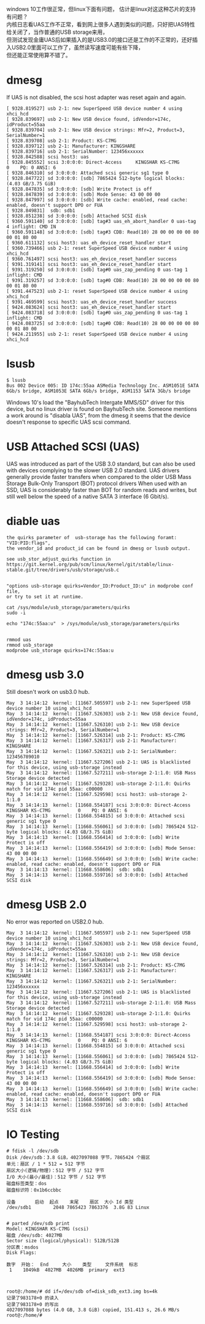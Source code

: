 windows 10工作很正常，但linux下面有问题， 估计是linux对这这种芯片的支持有问题？   
内核日志看UAS工作不正常，看到网上很多人遇到类似的问题，只好把UAS特性给关闭了，当作普通的USB storage来用，   
但测试发现金庸UAS后如果插入的是USB3.0的接口还是工作的不正常的，还好插入USB2.0里面可以工作了，虽然读写速度可能有些下降，   
但还能正常使用算不错了。

dmesg 
=====
If UAS is not disabled, the scsi host adapter was reset again and again.
```text
[ 9328.819527] usb 2-1: new SuperSpeed USB device number 4 using xhci_hcd
[ 9328.839697] usb 2-1: New USB device found, idVendor=174c, idProduct=55aa
[ 9328.839704] usb 2-1: New USB device strings: Mfr=2, Product=3, SerialNumber=1
[ 9328.839708] usb 2-1: Product: KS-C7MG
[ 9328.839712] usb 2-1: Manufacturer: KINGSHARE
[ 9328.839716] usb 2-1: SerialNumber: 123456xxxxxx
[ 9328.842588] scsi host3: uas
[ 9328.845552] scsi 3:0:0:0: Direct-Access     KINGSHAR KS-C7MG          0    PQ: 0 ANSI: 6
[ 9328.846310] sd 3:0:0:0: Attached scsi generic sg1 type 0
[ 9328.847722] sd 3:0:0:0: [sdb] 7865424 512-byte logical blocks: (4.03 GB/3.75 GiB)
[ 9328.847835] sd 3:0:0:0: [sdb] Write Protect is off
[ 9328.847839] sd 3:0:0:0: [sdb] Mode Sense: 43 00 00 00
[ 9328.847997] sd 3:0:0:0: [sdb] Write cache: enabled, read cache: enabled, doesn't support DPO or FUA
[ 9328.849831]  sdb: sdb1
[ 9328.851238] sd 3:0:0:0: [sdb] Attached SCSI disk
[ 9360.591140] sd 3:0:0:0: [sdb] tag#3 uas_eh_abort_handler 0 uas-tag 4 inflight: CMD IN 
[ 9360.591148] sd 3:0:0:0: [sdb] tag#3 CDB: Read(10) 28 00 00 00 00 80 00 01 80 00
[ 9360.611132] scsi host3: uas_eh_device_reset_handler start
[ 9360.739466] usb 2-1: reset SuperSpeed USB device number 4 using xhci_hcd
[ 9360.761497] scsi host3: uas_eh_device_reset_handler success
[ 9391.319141] scsi host3: uas_eh_device_reset_handler start
[ 9391.319250] sd 3:0:0:0: [sdb] tag#0 uas_zap_pending 0 uas-tag 1 inflight: CMD 
[ 9391.319257] sd 3:0:0:0: [sdb] tag#0 CDB: Read(10) 28 00 00 00 00 80 00 01 80 00
[ 9391.447523] usb 2-1: reset SuperSpeed USB device number 4 using xhci_hcd
[ 9391.469599] scsi host3: uas_eh_device_reset_handler success
[ 9424.083624] scsi host3: uas_eh_device_reset_handler start
[ 9424.083718] sd 3:0:0:0: [sdb] tag#0 uas_zap_pending 0 uas-tag 1 inflight: CMD 
[ 9424.083725] sd 3:0:0:0: [sdb] tag#0 CDB: Read(10) 28 00 00 00 00 80 00 01 80 00
[ 9424.211955] usb 2-1: reset SuperSpeed USB device number 4 using xhci_hcd

```



lsusb
=====

```text
$ lsusb 
Bus 002 Device 005: ID 174c:55aa ASMedia Technology Inc. ASM1051E SATA 6Gb/s bridge, ASM1053E SATA 6Gb/s bridge, ASM1153 SATA 3Gb/s bridge
```
Windows 10's load  the "BayhubTech Intergate MMS/SD" driver for this device, but no linux driver is found on BayhubTech site.
Someone mentions a work around is "disabla UAS", from the dmesg it seems that the device doesn't response to specific UAS scsi command.


USB Attached SCSI (UAS) 
========================
 
UAS was introduced as part of the USB 3.0 standard, but can also be used with devices complying to the slower USB 2.0 standard.
UAS drivers generally provide faster transfers when compared to the older USB Mass Storage Bulk-Only Transport (BOT) protocol drivers
When used with an SSD, UAS is considerably faster than BOT for random reads and writes, but still well below the speed of a native SATA 3 interface (6 Gbit/s).


diable uas
==========

```text
the quirks parameter of  usb-storage has the following foramt:
"VID:PID:flags",
the vendor_id and product_id can be found in dmesg or lsusb output.

see usb_stor_adjust_quirks function in 
https://git.kernel.org/pub/scm/linux/kernel/git/stable/linux-stable.git/tree/drivers/usb/storage/usb.c


"options usb-storage quirks=Vendor_ID:Product_ID:u" in modprobe conf file,
or try to set it at runtime.

cat /sys/module/usb_storage/parameters/quirks 
sudo -i

echo "174c:55aa:u"  > /sys/module/usb_storage/parameters/quirks 


rmmod uas
rmmod usb_storage
modprobe usb_storage quirks=174c:55aa:u

```




dmesg  usb 3.0
==============
Still doesn't work on usb3.0 hub.
```text
May  3 14:14:12  kernel: [11667.505597] usb 2-1: new SuperSpeed USB device number 10 using xhci_hcd
May  3 14:14:12  kernel: [11667.526303] usb 2-1: New USB device found, idVendor=174c, idProduct=55aa
May  3 14:14:12  kernel: [11667.526310] usb 2-1: New USB device strings: Mfr=2, Product=3, SerialNumber=1
May  3 14:14:12  kernel: [11667.526314] usb 2-1: Product: KS-C7MG
May  3 14:14:12  kernel: [11667.526317] usb 2-1: Manufacturer: KINGSHARE
May  3 14:14:12  kernel: [11667.526321] usb 2-1: SerialNumber: 123456789010
May  3 14:14:12  kernel: [11667.527206] usb 2-1: UAS is blacklisted for this device, using usb-storage instead
May  3 14:14:12  kernel: [11667.527211] usb-storage 2-1:1.0: USB Mass Storage device detected
May  3 14:14:12  kernel: [11667.529328] usb-storage 2-1:1.0: Quirks match for vid 174c pid 55aa: c00000
May  3 14:14:12  kernel: [11667.529598] scsi host3: usb-storage 2-1:1.0
May  3 14:14:13  kernel: [11668.554187] scsi 3:0:0:0: Direct-Access     KINGSHAR KS-C7MG          0    PQ: 0 ANSI: 6
May  3 14:14:13  kernel: [11668.554815] sd 3:0:0:0: Attached scsi generic sg1 type 0
May  3 14:14:13  kernel: [11668.556061] sd 3:0:0:0: [sdb] 7865424 512-byte logical blocks: (4.03 GB/3.75 GiB)
May  3 14:14:13  kernel: [11668.556414] sd 3:0:0:0: [sdb] Write Protect is off
May  3 14:14:13  kernel: [11668.556419] sd 3:0:0:0: [sdb] Mode Sense: 43 00 00 00
May  3 14:14:13  kernel: [11668.556649] sd 3:0:0:0: [sdb] Write cache: enabled, read cache: enabled, doesn't support DPO or FUA
May  3 14:14:13  kernel: [11668.558606]  sdb: sdb1
May  3 14:14:13  kernel: [11668.559716] sd 3:0:0:0: [sdb] Attached SCSI disk
```


dmesg USB 2.0  
=============
No error was reported on USB2.0 hub.
```text
May  3 14:14:12  kernel: [11667.505597] usb 2-1: new SuperSpeed USB device number 10 using xhci_hcd
May  3 14:14:12  kernel: [11667.526303] usb 2-1: New USB device found, idVendor=174c, idProduct=55aa
May  3 14:14:12  kernel: [11667.526310] usb 2-1: New USB device strings: Mfr=2, Product=3, SerialNumber=1
May  3 14:14:12  kernel: [11667.526314] usb 2-1: Product: KS-C7MG
May  3 14:14:12  kernel: [11667.526317] usb 2-1: Manufacturer: KINGSHARE
May  3 14:14:12  kernel: [11667.526321] usb 2-1: SerialNumber: 123456xxxxxx
May  3 14:14:12  kernel: [11667.527206] usb 2-1: UAS is blacklisted for this device, using usb-storage instead
May  3 14:14:12  kernel: [11667.527211] usb-storage 2-1:1.0: USB Mass Storage device detected
May  3 14:14:12  kernel: [11667.529328] usb-storage 2-1:1.0: Quirks match for vid 174c pid 55aa: c00000
May  3 14:14:12  kernel: [11667.529598] scsi host3: usb-storage 2-1:1.0
May  3 14:14:13  kernel: [11668.554187] scsi 3:0:0:0: Direct-Access     KINGSHAR KS-C7MG          0    PQ: 0 ANSI: 6
May  3 14:14:13  kernel: [11668.554815] sd 3:0:0:0: Attached scsi generic sg1 type 0
May  3 14:14:13  kernel: [11668.556061] sd 3:0:0:0: [sdb] 7865424 512-byte logical blocks: (4.03 GB/3.75 GiB)
May  3 14:14:13  kernel: [11668.556414] sd 3:0:0:0: [sdb] Write Protect is off
May  3 14:14:13  kernel: [11668.556419] sd 3:0:0:0: [sdb] Mode Sense: 43 00 00 00
May  3 14:14:13  kernel: [11668.556649] sd 3:0:0:0: [sdb] Write cache: enabled, read cache: enabled, doesn't support DPO or FUA
May  3 14:14:13  kernel: [11668.558606]  sdb: sdb1
May  3 14:14:13  kernel: [11668.559716] sd 3:0:0:0: [sdb] Attached SCSI disk
```



IO Testing
==========
```text
# fdisk -l /dev/sdb
Disk /dev/sdb：3.8 GiB，4027097088 字节，7865424 个扇区
单元：扇区 / 1 * 512 = 512 字节
扇区大小(逻辑/物理)：512 字节 / 512 字节
I/O 大小(最小/最佳)：512 字节 / 512 字节
磁盘标签类型：dos
磁盘标识符：0x1b6ccbbc

设备       启动  起点    末尾    扇区  大小 Id 类型
/dev/sdb1        2048 7865423 7863376  3.8G 83 Linux


# parted /dev/sdb print
Model: KINGSHAR KS-C7MG (scsi)
磁盘 /dev/sdb: 4027MB
Sector size (logical/physical): 512B/512B
分区表：msdos
Disk Flags: 

数字  开始：  End     大小    类型     文件系统  标志
 1    1049kB  4027MB  4026MB  primary  ext3



root@:/home/# dd if=/dev/sdb of=disk_sdb_ext3.img bs=4k
记录了983178+0 的读入
记录了983178+0 的写出
4027097088 bytes (4.0 GB, 3.8 GiB) copied, 151.413 s, 26.6 MB/s
root@:/home/# 
```

